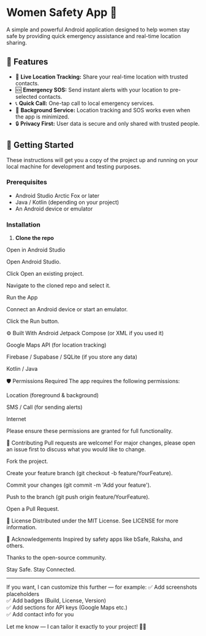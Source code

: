 # Women Safety App 🚨

A simple and powerful Android application designed to help women stay safe by providing quick emergency assistance and real-time location sharing.

## 📱 Features

- 📍 **Live Location Tracking:** Share your real-time location with trusted contacts.
- 🆘 **Emergency SOS:** Send instant alerts with your location to pre-selected contacts.
- 📞 **Quick Call:** One-tap call to local emergency services.
- 📡 **Background Service:** Location tracking and SOS works even when the app is minimized.
- 🔒 **Privacy First:** User data is secure and only shared with trusted people.

## 🚀 Getting Started

These instructions will get you a copy of the project up and running on your local machine for development and testing purposes.

### Prerequisites

- Android Studio Arctic Fox or later
- Java / Kotlin (depending on your project)
- An Android device or emulator

### Installation

1. **Clone the repo**

Open in Android Studio

Open Android Studio.

Click Open an existing project.

Navigate to the cloned repo and select it.

Run the App

Connect an Android device or start an emulator.

Click the Run button.

⚙️ Built With
Android Jetpack Compose (or XML if you used it)

Google Maps API (for location tracking)

Firebase / Supabase / SQLite (if you store any data)

Kotlin / Java

🛡️ Permissions Required
The app requires the following permissions:

Location (foreground & background)

SMS / Call (for sending alerts)

Internet

Please ensure these permissions are granted for full functionality.

🤝 Contributing
Pull requests are welcome! For major changes, please open an issue first to discuss what you would like to change.

Fork the project.

Create your feature branch (git checkout -b feature/YourFeature).

Commit your changes (git commit -m 'Add your feature').

Push to the branch (git push origin feature/YourFeature).

Open a Pull Request.

📄 License
Distributed under the MIT License. See LICENSE for more information.

🙌 Acknowledgements
Inspired by safety apps like bSafe, Raksha, and others.

Thanks to the open-source community.

Stay Safe. Stay Connected.


---

If you want, I can customize this further — for example:
✅ Add screenshots placeholders  
✅ Add badges (Build, License, Version)  
✅ Add sections for API keys (Google Maps etc.)  
✅ Add contact info for you

Let me know — I can tailor it exactly to your project! 🚀✨

